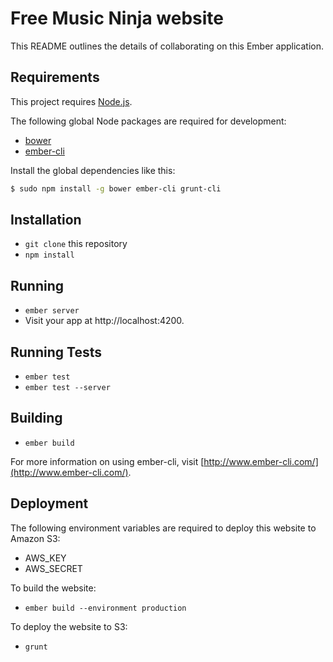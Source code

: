 # Free Music Ninja website

This README outlines the details of collaborating on this Ember application.

## Requirements

This project requires [Node.js][].

The following global Node packages are required for development:

* [bower][]
* [ember-cli][]

Install the global dependencies like this:

```bash
$ sudo npm install -g bower ember-cli grunt-cli
```


## Installation

* `git clone` this repository
* `npm install`

## Running

* `ember server`
* Visit your app at http://localhost:4200.

## Running Tests

* `ember test`
* `ember test --server`

## Building

* `ember build`

For more information on using ember-cli, visit [http://www.ember-cli.com/](http://www.ember-cli.com/).

## Deployment

The following environment variables are required to deploy this website to Amazon S3:

* AWS_KEY
* AWS_SECRET

To build the website:

* `ember build --environment production`

To deploy the website to S3:

* `grunt`


[bower]: http://bower.io/
[ember-cli]: http://ember-cli.com/
[gulp]: http://gulpjs.com/
[node.js]: http://nodejs.org/
